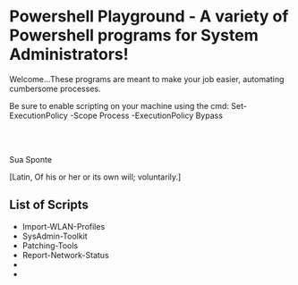 # Powershell Playground - A variety of Powershell programs for System Administrators!

Welcome...These programs are meant to make your job easier, automating cumbersome processes.

Be sure to enable scripting on your machine using the cmd: Set-ExecutionPolicy -Scope Process -ExecutionPolicy Bypass


<br/>
<br/>


Sua Sponte

[Latin, Of his or her or its own will; voluntarily.]

## List of Scripts

- Import-WLAN-Profiles
- SysAdmin-Toolkit
- Patching-Tools
- Report-Network-Status
- 
-
